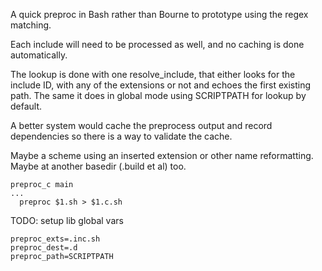 A quick preproc in Bash rather than Bourne to prototype using the regex
matching.

Each include will need to be processed as well, and no caching is done
automatically.

The lookup is done with one resolve_include, that either looks for the
include ID, with any of the extensions or not and echoes the first existing
path. The same it does in global mode using SCRIPTPATH for lookup by default.

A better system would cache the preprocess output and record dependencies
so there is a way to validate the cache.

Maybe a scheme using an inserted extension or other name reformatting.
Maybe at another basedir (.build et al) too.
```
preproc_c main
...
  preproc $1.sh > $1.c.sh

```

TODO: setup lib global vars
```
preproc_exts=.inc.sh
preproc_dest=.d
preproc_path=SCRIPTPATH
```
